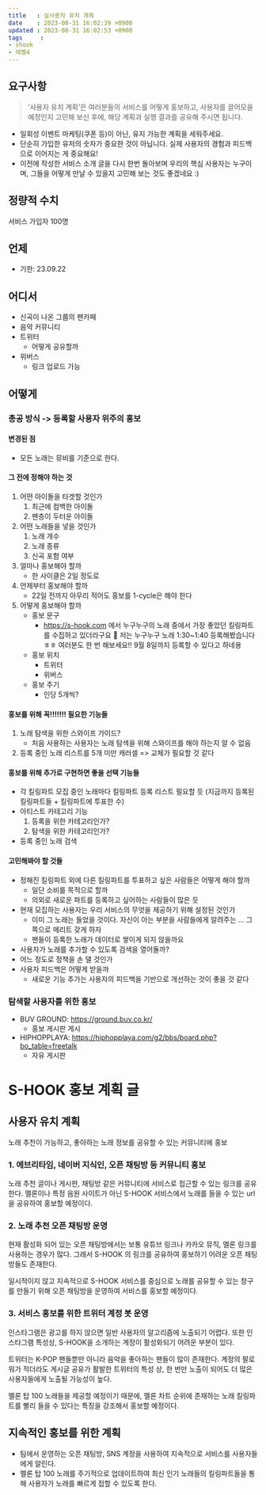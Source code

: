 ```yaml
---
title   : 실사용자 유치 계획
date    : 2023-08-31 16:02:39 +0900
updated : 2023-08-31 16:02:53 +0900
tags     : 
- shook
- 레벨4
---
```


## 요구사항

> ‘사용자 유치 계획’은 여러분들의 서비스를 어떻게 홍보하고, 사용자를 끌어모을 예정인지 고민해 보신 후에, 해당 계획과 실행 결과를 공유해 주시면 됩니다.  

- 일회성 이벤트 마케팅(쿠폰 등)이 아닌, 유지 가능한 계획을 세워주세요.  
- 단순히 가입한 유저의 숫자가 중요한 것이 아닙니다. 실제 사용자의 경험과 피드백으로 이어지는 게 중요해요!  
- 이전에 작성한 서비스 소개 글을 다시 한번 돌아보며 우리의 핵심 사용자는 누구이며, 그들을 어떻게 만날 수 있을지 고민해 보는 것도 좋겠네요 :)

## 정량적 수치

서비스 가입자 100명

## 언제

- 기한: 23.09.22

## 어디서

- 신곡이 나온 그룹의 팬카페
- 음악 커뮤니티
- 트위터
	- 어떻게 공유할까
- 위버스
	- 링크 업로드 가능

## 어떻게

### 총공 방식 -> 등록할 사용자 위주의 홍보

#### 변경된 점

- 모든 노래는 뮤비를 기준으로 한다.

#### 그 전에 정해야 하는 것

1. 어떤 아이돌을 타겟할 것인가
	1. 최근에 컴백한 아이돌
	2. 팬층이 두터운 아이돌
2. 어떤 노래들을 넣을 것인가
	1. 노래 개수
	2. 노래 종류
	3. 신곡 포함 여부
3. 얼마나 홍보해야 할까
	- 한 사이클은 2일 정도로
4. 언제부터 홍보해야 할까
	- 22일 전까지 아무리 적어도 홍보를 1-cycle은 해야 한다
5. 어떻게 홍보해야 할까
	- 홍보 문구
		- https://s-hook.com 에서 누구누구의 노래 중에서 가장 좋았던 킬링파트를 수집하고 있더라구요 🥰 저는 누구누구 노래 1:30~1:40 등록해봤습니다 ㅎㅎ 여러분도 한 번 해보세요!! 9월 8일까지 등록할 수 있다고 하네용
	- 홍보 위치
		- 트위터
		- 위버스
	- 홍보 주기
		- 인당 5개씩?

#### 홍보를 위해 꼭!!!!!!! 필요한 기능들

1. 노래 탐색을 위한 스와이프 가이드?
	- 처음 사용하는 사용자는 노래 탐색을 위해 스와이프를 해야 하는지 알 수 없음
2. 등록 중인 노래 리스트를 5개 미만 캐러셀 => 교체가 필요할 것 같다

#### 홍보를 위해 추가로 구현하면 좋을 선택 기능들

- 각 킬링파트 모집 중인 노래마다 킬링파트 등록 리스트 필요할 듯 (지금까지 등록된 킬링파트들 + 킬링파트에 투표한 수)
- 아티스트 카테고리 기능
	1. 등록을 위한 카테고리인가?
	2. 탐색을 위한 카테고리인가?
- 등록 중인 노래 검색

#### 고민해봐야 할 것들

- 정해진 킬링파트 외에 다른 킬링파트를 투표하고 싶은 사람들은 어떻게 해야 할까
	- 일단 소비를 목적으로 할까
	- 의외로 새로운 파트를 등록하고 싶어하는 사람들이 많은 듯
- 현재 모집하는 사용자는 우리 서비스의 무엇을 제공하기 위해 설정된 것인가
	- 이미 그 노래는 들었을 것이다. 자신이 아는 부분을 사람들에게 알려주는 ... 그 쪽으로 메리트 갖게 하자
	- 팬들이 등록한 노래가 데이터로 쌓이게 되지 않을까요
- 사용자가 노래를 추가할 수 있도록 검색을 열어둘까?
- 어느 정도로 정책을 손 댈 것인가
- 사용자 피드백은 어떻게 받을까
	- 새로운 기능 추가는 사용자의 피드백을 기반으로 개선하는 것이 좋을 것 같다

### 탐색할 사용자를 위한 홍보

- BUV GROUND: https://ground.buv.co.kr/
	- 홍보 게시판 게시
- HIPHOPPLAYA: https://hiphopplaya.com/g2/bbs/board.php?bo_table=freetalk
	- 자유 게시판

# S-HOOK 홍보 계획 글

## 사용자 유치 계획

노래 추천이 가능하고, 좋아하는 노래 정보를 공유할 수 있는 커뮤니티에 홍보

### 1. 에브리타임, 네이버 지식인, 오픈 채팅방 등 커뮤니티 홍보

노래 추천 글이나 게시판, 채팅방 같은 커뮤니티에 서비스로 접근할 수 있는 링크를 공유한다. 멜론이나 특정 음원 사이트가 아닌 S-HOOK 서비스에서 노래를 들을 수 있는 url 을 공유하여 홍보할 예정이다.  

### 2. 노래 추천 오픈 채팅방 운영

현재 활성화 되어 있는 오픈 채팅방에서는 보통 유튜브 링크나 카카오 뮤직, 멜론 링크를 사용하는 경우가 많다. 그래서 S-HOOK 의 링크를 공유하여 홍보하기 어려운 오픈 채팅방들도 존재한다.  

일시적이지 않고 지속적으로 S-HOOK 서비스를 중심으로 노래를 공유할 수 있는 창구를 만들기 위해 오픈 채팅방을 운영하여 서비스를 홍보할 예정이다.

### 3. 서비스 홍보를 위한 트위터 계정 봇 운영

인스타그램은 광고를 하지 않으면 일반 사용자의 알고리즘에 노출되기 어렵다. 또한 인스타그램 특성상, S-HOOK을 소개하는 계정이 활성화되기 어려운 부분이 있다.

트위터는 K-POP 팬들뿐만 아니라 음악을 좋아하는 팬들이 많이 존재한다. 계정의 팔로워가 적더라도 게시글 공유가 활발한 트위터의 특성 상, 한 번만 노출이 되어도 더 많은 사용자들에게 노출될 가능성이 높다.

멜론 탑 100 노래들을 제공할 예정이기 때문에, 멜론 차트 순위에 존재하는 노래 킬링파트를 빨리 들을 수 있다는 특징을 강조해서 홍보할 예정이다.

## 지속적인 홍보를 위한 계획

- 팀에서 운영하는 오픈 채팅방, SNS 계정을 사용하여 지속적으로 서비스를 사용자들에게 알린다.
- 멜론 탑 100 노래를 주기적으로 업데이트하여 최신 인기 노래들의 킬링파트들을 통해 사용자가 노래를 빠르게 접할 수 있도록 한다.
